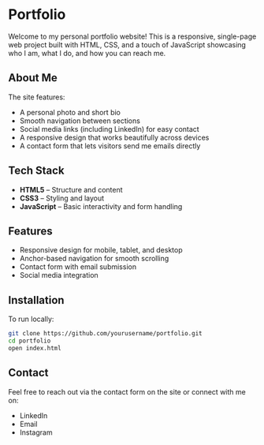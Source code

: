 # Portfolio

Welcome to my personal portfolio website! This is a responsive, single-page web project built with HTML, CSS, and a touch of JavaScript showcasing who I am, what I do, and how you can reach me.

## About Me

The site features:
- A personal photo and short bio
- Smooth navigation between sections
- Social media links (including LinkedIn) for easy contact
- A responsive design that works beautifully across devices
- A contact form that lets visitors send me emails directly

## Tech Stack

- **HTML5** – Structure and content
- **CSS3** – Styling and layout
- **JavaScript** – Basic interactivity and form handling

## Features

- Responsive design for mobile, tablet, and desktop
- Anchor-based navigation for smooth scrolling
- Contact form with email submission
- Social media integration

## Installation

To run locally:

```bash
git clone https://github.com/yourusername/portfolio.git
cd portfolio
open index.html
```

## Contact

Feel free to reach out via the contact form on the site or connect with me on:
- LinkedIn
- Email
- Instagram



